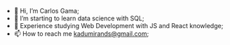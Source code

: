 - 👋 Hi, I’m Carlos Gama;
- 👀 I’m starting to learn data science with SQL;
- 🌱 Experience studying Web Development with JS and React knowledge;
- 📫 How to reach me kadumirands@gmail.com;
  
